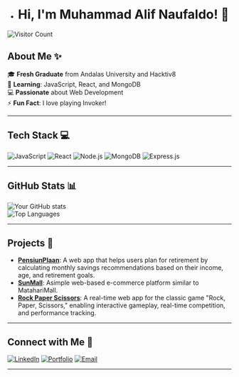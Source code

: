 
- # Hi, I'm Muhammad Alif Naufaldo! 👋

![Visitor Count](https://komarev.com/ghpvc/?username=yourusername&label=Profile%20Views&color=0e75b6&style=flat)

## About Me ✨
🎓 **Fresh Graduate** from Andalas University and Hacktiv8  
🌱 **Learning**: JavaScript, React, and MongoDB  
💻 **Passionate** about Web Development  
⚡ **Fun Fact**: I love playing Invoker!  

---

## Tech Stack 💻
![JavaScript](https://img.shields.io/badge/-JavaScript-F7DF1E?logo=javascript&logoColor=black&style=flat-square)
![React](https://img.shields.io/badge/-React-61DAFB?logo=react&logoColor=black&style=flat-square)
![Node.js](https://img.shields.io/badge/-Node.js-339933?logo=node.js&logoColor=white&style=flat-square)
![MongoDB](https://img.shields.io/badge/-MongoDB-47A248?logo=mongodb&logoColor=white&style=flat-square)
![Express.js](https://img.shields.io/badge/-Express.js-000000?logo=express&logoColor=white&style=flat-square)

---

## GitHub Stats 📊
![Your GitHub stats](https://github-readme-stats.vercel.app/api?username=AlifNaufaldo&show_icons=true&theme=radical)  
![Top Languages](https://github-readme-stats.vercel.app/api/top-langs/?username=AlifNaufaldo&layout=compact&theme=radical)

---

## Projects 🚀
- **[PensiunPlaan](#)**: A web app that helps users plan for retirement by calculating monthly savings recommendations
 based on their income, age, and retirement goals.  
- **[SunMall](#)**: Asimple web-based e-commerce platform similar to MatahariMall.
- **[Rock Paper Scissors](#)**: A real-time web app for the classic game "Rock, Paper, Scissors," enabling interactive gameplay,
 real-time competition, and performance tracking.   

---

## Connect with Me 🤝
[![LinkedIn](https://img.shields.io/badge/-LinkedIn-0A66C2?logo=linkedin&logoColor=white&style=flat-square)](https://www.linkedin.com/in/alif-naufaldo/)
[![Portfolio](https://img.shields.io/badge/-Portfolio-000000?logo=vercel&logoColor=white&style=flat-square)](https://portfolio.alifnaufaldo.online/)
[![Email](https://img.shields.io/badge/-Email-D14836?logo=gmail&logoColor=white&style=flat-square)](mailto:muhammadalifnaufaldo@gmail.com)

---


<!---
AlifNaufaldo/AlifNaufaldo is a ✨ special ✨ repository because its `README.md` (this file) appears on your GitHub profile.
You can click the Preview link to take a look at your changes.
--->
